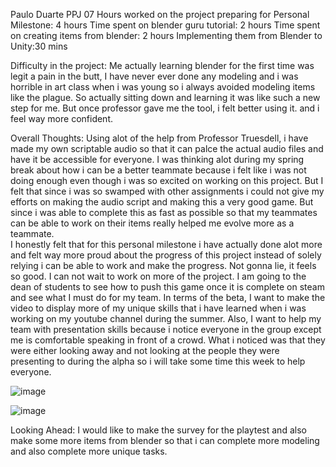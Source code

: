 Paulo Duarte PPJ 07
Hours worked on the project preparing for Personal Milestone: 4 hours
Time spent on blender guru tutorial: 2 hours
Time spent on creating items from blender: 2 hours
Implementing them from Blender to Unity:30 mins

Difficulty in the project: Me actually learning blender for the first time was legit a pain in the butt, I have never ever done any modeling and i was horrible in art class when i was young so i always avoided modeling items like the plague.  So actually sitting down and learning it was like such a new step for me. But once professor gave me the tool, i felt better using it. and i feel way more confident.

Overall Thoughts:
Using alot of the help from Professor Truesdell, i have made my own scriptable audio so that it can palce the actual audio files and have it be accessible for everyone. 
I was thinking alot during my spring break about how i can be a better teammate because i felt like i was not doing enough even though i was so excited on working on this project.  But I felt that since i was so swamped with other assignments i could not give my efforts on making the audio script and making this a very good game.  But since i was able to complete this as fast as possible so that my teammates can be able to work on their items really helped me evolve more as a teammate.  
I honestly felt that for this personal milestone i have actually done alot more and felt way more proud about the progress of this project instead of solely relying i can be able to work and make the progress.  Not gonna lie, it feels so good. I can not wait to work on more of the project. I am going to the dean of students to see how to push this game once it is complete on steam and see what I must do for my team. 
In terms of the beta, I want to make the video to display more of my unique skills that i have learned when i was working on my youtube channel during the summer. Also, I want to help my team with presentation skills because i notice everyone in the group except me is comfortable speaking in front of a crowd.  What i noticed was that they were either looking away and not looking at the people they were presenting to during the alpha so i will take some time this week to help everyone. 
 

![image](https://github.com/user-attachments/assets/f7243836-7b87-490f-989d-aa798c4d0048)

![image](https://github.com/user-attachments/assets/22da09f4-a7eb-46d3-a072-7095b24cbed5)

Looking Ahead: 
I would like to make the survey for the playtest and also make some more items from blender so that i can complete more modeling and also complete more unique tasks.  
